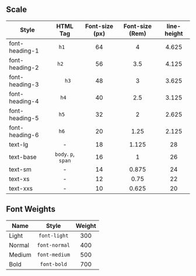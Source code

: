 ## Scale

| Style          |      HTML Tag       | Font-size (px) | Font-size (Rem) | line-height |
| -------------- | :-----------------: | :------------: | :-------------: | :---------: |
| font-heading-1 |       `h1  `        |       64       |        4        |    4.625    |
| font-heading-2 |       `h2   `       |       56       |       3.5       |    4.125    |
| font-heading-3 |       `  h3`        |       48       |        3        |    3.625    |
| font-heading-4 |        `h4 `        |       40       |       2.5       |    3.125    |
| font-heading-5 |     `  h5    `      |       32       |        2        |    2.625    |
| font-heading-6 |       `h6  `        |       20       |      1.25       |    2.125    |
| text-lg        |          -          |       18       |      1.125      |     28      |
| text-base      | `body`. `p`, `span` |       16       |        1        |     26      |
| text-sm        |          -          |       14       |      0.875      |     24      |
| text-xs        |          -          |       12       |      0.75       |     22      |
| text-xxs       |          -          |       10       |      0.625      |     20      |

## Font Weights

| Name   |     Style     | Weight |
| ------ | :-----------: | :----: |
| Light  | `font-light`  |  300   |
| Normal | `font-normal` |  400   |
| Medium | `font-medium` |  500   |
| Bold   |  `font-bold`  |  700   |
